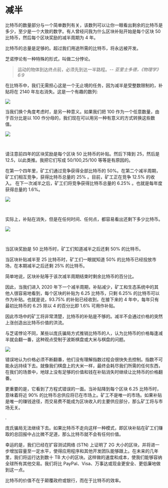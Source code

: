 # 减半

比特币的数量部分与一个简单数列有关，该数列可以让你一眼看出剩余的比特币是多少，至少是一个大致的数字。有人曾经问我为什么区块补贴开始是每个区块 50 比特币，然后每个区块奖励的减半周期为 4 年。

比特币的总量是足够的。超过我们用途所需的比特币，将永远被开发。

芝诺悖论有一种特殊的形式，叫做二分悖论。

> 运动的物体到达终点前，必须先到达一半路程。<cite>-- 亚里士多德，《物理学》6:9</cite>

在比特币中，我们无需担心这是一个无止境的任务，因为减半是受整数限制的，补贴将在 2140 年左右消失。这是一个有趣的数列:

![](https://wx4.sinaimg.cn/large/69703d7fgy1g5e3j0eyocj20wt05n75w.jpg)

当我们换个角度考虑时，是另一种意义。如果我们把 100 作为一个任意数量，由于百分比是以 100 作分母的，我们现在可以用另一种有意义的方式转换这些数值。

![](https://wx3.sinaimg.cn/large/69703d7fgy1g5e3jj7tekj20y205076d.jpg)

​

请注意前四年的区块奖励是每个区块 50 比特币的补贴。然后下降到 25，然后是 12.5，以此类推。我把它们写成 50/100,25/100 等等是有原因的。

在第一个四年里，矿工们通过竞争获得全部比特币的 50%。在第二个减半周期，矿工们相互竞争，获得比特币总量的 25% 。目前，矿工正在竞争 12.5% 的收入。 在下一次减半之后，矿工们将竞争获得比特币总量的 6.25% 。也就是每年度获得总量的 1.6%。

![](https://wx1.sinaimg.cn/large/69703d7fgy1g5e3k6uczqj20lc02c0su.jpg)

​

实际上，补贴在消失，但是在任何时间、任何点，都容易看出还剩下多少比特币。

![](https://wx3.sinaimg.cn/large/69703d7fgy1g5e3fs2yqej20m80akjt6.jpg)

​

当区块奖励是 50 比特币时，矿工们知道减半之后还剩 50% 的比特币。

当区块补贴减半至 25 比特币时，矿工们一眼就知道 50% 的比特币已经投放市场，在本期减半之后还剩 25% 的比特币。

简单地说，区块补贴等于该次减半周期结束时剩余比特币的百分比。

因此，当我们进入 2020 年下一个减半周期，补贴减少，矿工和生态系统中的其他人很容易地看到，每个区块的补贴为 6.25 比特币，只剩 6.25% 的比特币可以作为补贴。也就是说，93.75% 的补贴已经收到，在接下来的 4 年中，每年只有最初比特币的 6.25 除以 4 的百分比即 1.6% 可用作补贴。

因此市场中的矿工将非常清楚，比特币的补贴是不够的。减半不会通过价格的突然上涨创造出比特币价值的洪流。

与芝诺悖论不同，某些以庞氏骗局方式推销比特币的人，认为比特币的价格每逢减半就会翻一番，这种观点受制于波斯棋盘或大米与棋盘的问题。

![](https://wx2.sinaimg.cn/large/69703d7fgy1g5e3l6d1vkj2064064gnt.jpg)

错误地认为价格必须不断翻番，他们没有理解指数过程会很快失去控制。指数不可能永远持续下去。就像我们棋盘上的大米一样，最终会耗尽我们所需的任何东西，在我们的场景中，地球上没有足够的价值和钱在补贴消失时继续让比特币的价格翻番。

更重要的是，它看到了方程式错误的一面。当补贴降到每个区块 6.25 比特币时，意味着将近 90% 的比特币总供应将已在市场上。矿工不是唯一的市场。如果补贴是唯一的赚钱途径，而交易费不能成为区块收入的主要供应部分，那么矿工将与市场无关。

.

庞氏骗局无法继续下去。如果比特币不走向这样一种模式，即区块补贴在矿工们赚取的总回报中占比微不足道，那么比特币就不会有任何价值。

幸运的是，我们已经在扩容测试网络 (STN) 上证明了 2G 大小的区块，并将进一步增加容量至一定水平，使得应用程序和其他开发团队能够跟上。在未来的几年里，我们将运行达到数十 TB 大小的区块。这样做的速度和成本，使我们能够容纳全球所有其他交易。我们将比 PayPal、Visa、万事达或现金更安全、更低廉地做到这一点。

比特币的价值不在于颠覆政府或银行，而在于比特币的效率。
